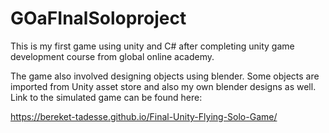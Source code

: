 # GOaFInalSoloproject


This is my first game using unity and C# after completing unity game development course from global online academy.

The game also involved designing objects using blender. Some objects are imported from Unity asset store and also my own blender designs as well.
Link to the simulated game can be found here:  

https://bereket-tadesse.github.io/Final-Unity-Flying-Solo-Game/
